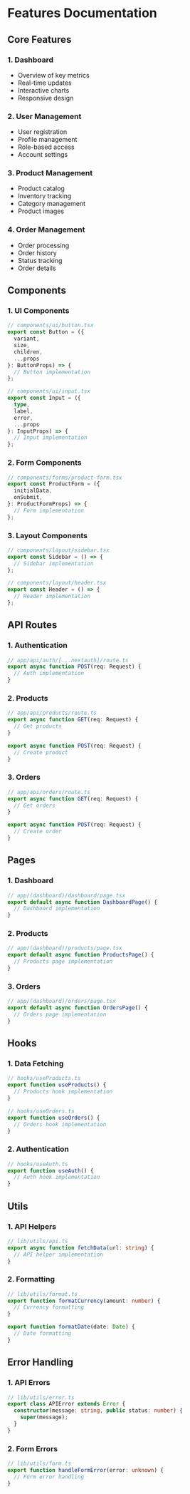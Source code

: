 # Features Documentation

## Core Features

### 1. Dashboard
- Overview of key metrics
- Real-time updates
- Interactive charts
- Responsive design

### 2. User Management
- User registration
- Profile management
- Role-based access
- Account settings

### 3. Product Management
- Product catalog
- Inventory tracking
- Category management
- Product images

### 4. Order Management
- Order processing
- Order history
- Status tracking
- Order details

## Components

### 1. UI Components
```typescript
// components/ui/button.tsx
export const Button = ({
  variant,
  size,
  children,
  ...props
}: ButtonProps) => {
  // Button implementation
};

// components/ui/input.tsx
export const Input = ({
  type,
  label,
  error,
  ...props
}: InputProps) => {
  // Input implementation
};
```

### 2. Form Components
```typescript
// components/forms/product-form.tsx
export const ProductForm = ({
  initialData,
  onSubmit,
}: ProductFormProps) => {
  // Form implementation
};
```

### 3. Layout Components
```typescript
// components/layout/sidebar.tsx
export const Sidebar = () => {
  // Sidebar implementation
};

// components/layout/header.tsx
export const Header = () => {
  // Header implementation
};
```

## API Routes

### 1. Authentication
```typescript
// app/api/auth/[...nextauth]/route.ts
export async function POST(req: Request) {
  // Auth implementation
}
```

### 2. Products
```typescript
// app/api/products/route.ts
export async function GET(req: Request) {
  // Get products
}

export async function POST(req: Request) {
  // Create product
}
```

### 3. Orders
```typescript
// app/api/orders/route.ts
export async function GET(req: Request) {
  // Get orders
}

export async function POST(req: Request) {
  // Create order
}
```

## Pages

### 1. Dashboard
```typescript
// app/(dashboard)/dashboard/page.tsx
export default async function DashboardPage() {
  // Dashboard implementation
}
```

### 2. Products
```typescript
// app/(dashboard)/products/page.tsx
export default async function ProductsPage() {
  // Products page implementation
}
```

### 3. Orders
```typescript
// app/(dashboard)/orders/page.tsx
export default async function OrdersPage() {
  // Orders page implementation
}
```

## Hooks

### 1. Data Fetching
```typescript
// hooks/useProducts.ts
export function useProducts() {
  // Products hook implementation
}

// hooks/useOrders.ts
export function useOrders() {
  // Orders hook implementation
}
```

### 2. Authentication
```typescript
// hooks/useAuth.ts
export function useAuth() {
  // Auth hook implementation
}
```

## Utils

### 1. API Helpers
```typescript
// lib/utils/api.ts
export async function fetchData(url: string) {
  // API helper implementation
}
```

### 2. Formatting
```typescript
// lib/utils/format.ts
export function formatCurrency(amount: number) {
  // Currency formatting
}

export function formatDate(date: Date) {
  // Date formatting
}
```

## Error Handling

### 1. API Errors
```typescript
// lib/utils/error.ts
export class APIError extends Error {
  constructor(message: string, public status: number) {
    super(message);
  }
}
```

### 2. Form Errors
```typescript
// lib/utils/form.ts
export function handleFormError(error: unknown) {
  // Form error handling
}
```

